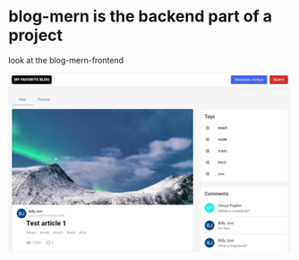 # blog-mern is the backend part of a project
look at the blog-mern-frontend 


![darl theme](https://github.com/remmi755/blog-mern/blob/master/blog-MERN.jpg)
